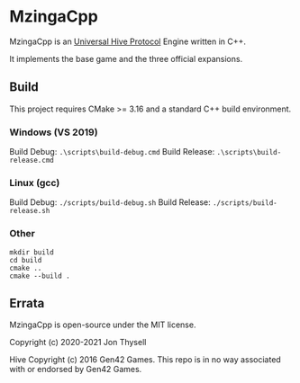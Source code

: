 # MzingaCpp #

MzingaCpp is an [Universal Hive Protocol](https://github.com/jonthysell/Mzinga/wiki/UniversalHiveProtocol) Engine written in C++.

It implements the base game and the three official expansions.

## Build ##

This project requires CMake >= 3.16 and a standard C++ build environment.

### Windows (VS 2019) ###

Build Debug: `.\scripts\build-debug.cmd`
Build Release: `.\scripts\build-release.cmd`

### Linux (gcc) ###

Build Debug: `./scripts/build-debug.sh`
Build Release: `./scripts/build-release.sh`

### Other ###

```
mkdir build
cd build
cmake ..
cmake --build .
```

## Errata ##

MzingaCpp is open-source under the MIT license.

Copyright (c) 2020-2021 Jon Thysell

Hive Copyright (c) 2016 Gen42 Games. This repo is in no way associated with or endorsed by Gen42 Games.
